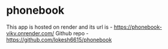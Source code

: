 # phonebook

This app is hosted on render and its url is - https://phonebook-vikv.onrender.com/
Github repo - https://github.com/lokesh6615/phonebook
